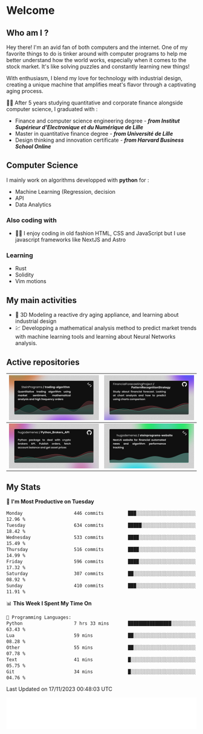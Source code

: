 # Welcome 

## Who am I ?

Hey there! 
I'm an avid fan of both computers and the internet. 
One of my favorite things to do is tinker around with computer programs to help me better understand how the world works, especially when it comes to the stock market.
It's like solving puzzles and constantly learning new things!

With enthusiasm, I blend my love for technology with industrial design, creating a unique machine that amplifies meat's flavor through a captivating aging process.

:man_student: After 5 years studying quantitative and corporate finance alongside computer science, I graduated with :
* Finance and computer science engineering degree - ***from Institut Supérieur d'Electronique et du Numérique de Lille***
* Master in quantitative finance degree - ***from Université de Lille***
* Design thinking and innovation certificate - ***from Harvard Business School Online***

## Computer Science

I mainly work on algorithms developped with **python** for :

* Machine Learning (Regression, decision
* API
* Data Analytics

### Also coding with

* :man_technologist: I enjoy coding in old fashion HTML, CSS and JavaScript but I use javascript frameworks like NextJS and Astro

### Learning

* Rust
* Solidity
* Vim motions

## My main activities

* :rocket: 3D Modeling a reactive dry aging appliance, and learning about industrial design
* :chart: Developping a mathematical analysis method to predict market trends with machine learning tools and learning about Neural Networks analysis.

## Active repositories

|[![Python Trading Algorithm](assets/base_python_architecture.png)](https://github.com/SteinPrograms/base-python-architecture)|[![Quantitative Prediction](assets/pattern_recognition_strategy.png)](https://github.com/FinancialForecastingProject/PatternRecognitionStrategy.git)|
| ------------- | ------------- |
|[![Broker SDK](assets/python_brokers_api.png)](https://github.com/hugodemenez/Python_Brokers_API)|[![NextJS Website](assets/steinprograms-website.png)](https://github.com/hugodemenez/steinprograms-website)|

## My Stats

<!--START_SECTION:waka-->
📅 **I'm Most Productive on Tuesday** 

```text
Monday                   446 commits         ███░░░░░░░░░░░░░░░░░░░░░░   12.96 % 
Tuesday                  634 commits         █████░░░░░░░░░░░░░░░░░░░░   18.42 % 
Wednesday                533 commits         ████░░░░░░░░░░░░░░░░░░░░░   15.49 % 
Thursday                 516 commits         ████░░░░░░░░░░░░░░░░░░░░░   14.99 % 
Friday                   596 commits         ████░░░░░░░░░░░░░░░░░░░░░   17.32 % 
Saturday                 307 commits         ██░░░░░░░░░░░░░░░░░░░░░░░   08.92 % 
Sunday                   410 commits         ███░░░░░░░░░░░░░░░░░░░░░░   11.91 % 
```


📊 **This Week I Spent My Time On** 

```text
💬 Programming Languages: 
Python                   7 hrs 33 mins       ████████████████░░░░░░░░░   63.43 % 
Lua                      59 mins             ██░░░░░░░░░░░░░░░░░░░░░░░   08.28 % 
Other                    55 mins             ██░░░░░░░░░░░░░░░░░░░░░░░   07.78 % 
Text                     41 mins             █░░░░░░░░░░░░░░░░░░░░░░░░   05.75 % 
Git                      34 mins             █░░░░░░░░░░░░░░░░░░░░░░░░   04.76 % 
```


 Last Updated on 17/11/2023 00:48:03 UTC
<!--END_SECTION:waka-->

![Coding metrics](metrics.plugin.wakatime.svg)
